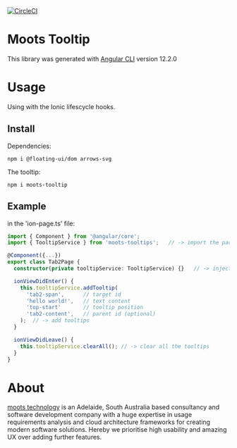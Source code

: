 [![CircleCI](https://dl.circleci.com/status-badge/img/gh/Kay-Yuan/moots-tooltip/tree/master.svg?style=svg)](https://dl.circleci.com/status-badge/redirect/gh/Kay-Yuan/moots-tooltip/tree/master)
# Moots Tooltip

This library was generated with [Angular CLI](https://github.com/angular/angular-cli) version 12.2.0

# Usage

Using with the Ionic lifescycle hooks.

## Install

Dependencies:

`npm i @floating-ui/dom arrows-svg`

The tooltip:

`npm i moots-tooltip`

## Example

in the 'ion-page.ts' file:

```ts
import { Component } from '@angular/core';
import { TooltipService } from 'moots-tooltips';   // -> import the package

@Component({...})
export class Tab2Page {
  constructor(private tooltipService: TooltipService) {}   // -> inject the service

  ionViewDidEnter() {
    this.tooltipService.addTooltip(
      'tab2-span',      // target id
      'hello world!',   // text content
      'top-start'       // tooltip position
      'tab2-content',   // parent id (optional)
    );  // -> add tooltips
  }

  ionViewDidLeave() {
    this.tooltipService.clearAll(); // -> clear all the tooltips
  }
}
```

# About

[moots technology](https://mootstech.com.au) is an Adelaide, South Australia based consultancy and software development company with a huge expertise in usage requirements analysis and cloud architecture frameworks for creating modern software solutions. Hereby we prioritise high usability and amazing UX over adding further features.